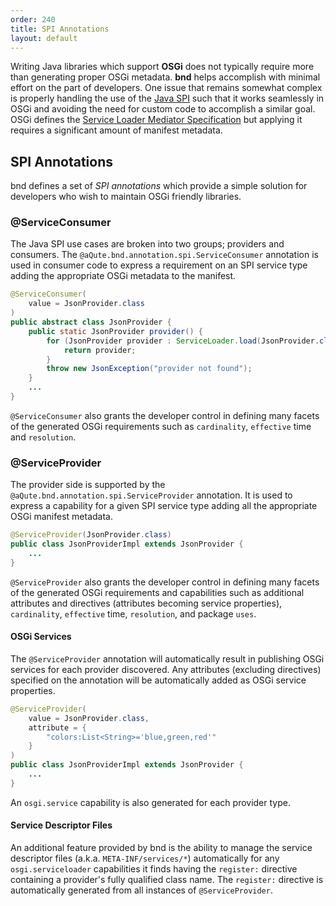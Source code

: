 ```yaml
---
order: 240
title: SPI Annotations
layout: default
---
```


Writing Java libraries which support **OSGi** does not typically require more than generating proper OSGi metadata. **bnd** helps accomplish with minimal effort on the part of developers. One issue that remains somewhat complex is properly handling the use of the [Java SPI](https://docs.oracle.com/javase/tutorial/ext/basics/spi.html) such that it works seamlessly in OSGi and avoiding the need for custom code to accomplish a similar goal. OSGi defines the [Service Loader Mediator Specification](https://osgi.org/specification/osgi.cmpn/7.0.0/service.loader.html) but applying it requires a significant amount of manifest metadata.

## SPI Annotations

bnd defines a set of *SPI annotations* which provide a simple solution for developers who wish to maintain OSGi friendly libraries.

### @ServiceConsumer

The Java SPI use cases are broken into two groups; providers and consumers. The `@aQute.bnd.annotation.spi.ServiceConsumer` annotation is used in consumer code to express a requirement on an SPI service type adding the appropriate OSGi metadata to the manifest.

```java
@ServiceConsumer(
    value = JsonProvider.class
)
public abstract class JsonProvider {
    public static JsonProvider provider() {
        for (JsonProvider provider : ServiceLoader.load(JsonProvider.class)) {
            return provider;
        }
        throw new JsonException("provider not found");
    }
    ...
}
```

`@ServiceConsumer` also grants the developer control in defining many facets of the generated OSGi requirements such as `cardinality`, `effective` time and `resolution`.

### @ServiceProvider

The provider side is supported by the `@aQute.bnd.annotation.spi.ServiceProvider` annotation. It is used to express a capability for a given SPI service type adding all the appropriate OSGi manifest metadata.

```java
@ServiceProvider(JsonProvider.class)
public class JsonProviderImpl extends JsonProvider {
    ...
}
```

`@ServiceProvider` also grants the developer control in defining many facets of the generated OSGi requirements and capabilities such as additional attributes and directives (attributes becoming service properties), `cardinality`, `effective` time, `resolution`, and package `uses`.

#### OSGi Services

The `@ServiceProvider` annotation will automatically result in publishing OSGi services for each provider discovered. Any attributes (excluding directives) specified on the annotation will be automatically added as OSGi service properties.

```java
@ServiceProvider(
    value = JsonProvider.class,
    attribute = {
        "colors:List<String>='blue,green,red'"
    }
)
public class JsonProviderImpl extends JsonProvider {
    ...
}
```

An `osgi.service` capability is also generated for each provider type.

#### Service Descriptor Files

An additional feature provided by bnd is the ability to manage the service descriptor files (a.k.a. `META-INF/services/*`) automatically for any `osgi.serviceloader` capabilities it finds having the `register:` directive containing a provider's fully qualified class name. The `register:` directive is automatically generated from all instances of `@ServiceProvider`.


